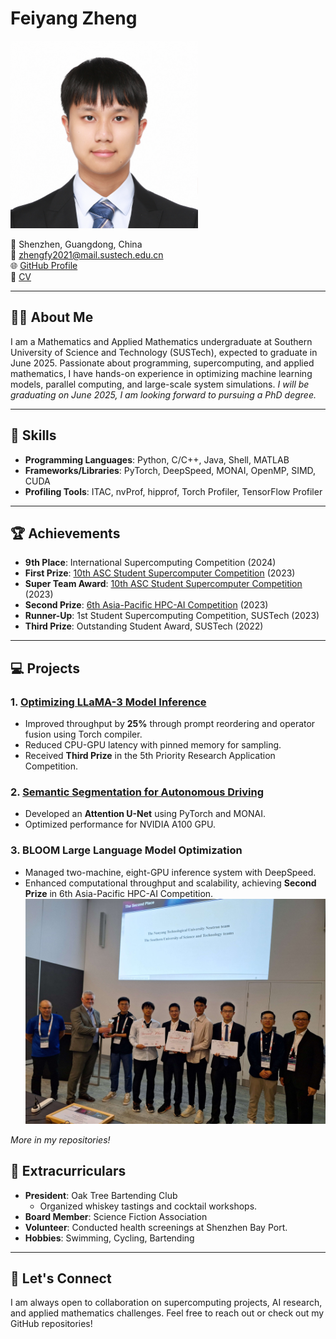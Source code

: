 # Feiyang Zheng
<img src="https://raw.githubusercontent.com/Mr-Jeffery/mr-jeffery.github.io/main/image/zhengfeiyang.jpg" alt="zhengfeiyang" width="300"/>

📍 Shenzhen, Guangdong, China  
📧 [zhengfy2021@mail.sustech.edu.cn](mailto:zhengfy2021@mail.sustech.edu.cn)  
🌐 [GitHub Profile](https://github.com/Mr-Jeffery)  
📄 [CV](https://drive.google.com/file/d/1z9v4_KDQcyn8s1iFzHfiACvSllhRmhZI/view?usp=drive_link)

---

## 👨‍🎓 About Me
I am a Mathematics and Applied Mathematics undergraduate at Southern University of Science and Technology (SUSTech), expected to graduate in June 2025. Passionate about programming, supercomputing, and applied mathematics, I have hands-on experience in optimizing machine learning models, parallel computing, and large-scale system simulations. *I will be graduating on June 2025, I am looking forward to pursuing a PhD degree.*



---

## 🎯 Skills
- **Programming Languages**: Python, C/C++, Java, Shell, MATLAB
- **Frameworks/Libraries**: PyTorch, DeepSpeed, MONAI, OpenMP, SIMD, CUDA
- **Profiling Tools**: ITAC, nvProf, hipprof, Torch Profiler, TensorFlow Profiler

---

## 🏆 Achievements
- **9th Place**: International Supercomputing Competition (2024)
- **First Prize**: [10th ASC Student Supercomputer Competition](https://mp.weixin.qq.com/s/0tYmQrZHdJSf8w9DXX_ltg) (2023)
- **Super Team Award**: [10th ASC Student Supercomputer Competition](https://mp.weixin.qq.com/s/0tYmQrZHdJSf8w9DXX_ltg) (2023)
- **Second Prize**: [6th Asia-Pacific HPC-AI Competition](https://nci.org.au/news-events/news/innovation-winners-6th-asia-pacific-hpc-ai-student-competition) (2023)
- **Runner-Up**: 1st Student Supercomputing Competition, SUSTech (2023)
- **Third Prize**: Outstanding Student Award, SUSTech (2022)

---

## 💻 Projects
### 1. **[Optimizing LLaMA-3 Model Inference](https://github.com/Mr-Jeffery/vllm)**
- Improved throughput by **25%** through prompt reordering and operator fusion using Torch compiler.
- Reduced CPU-GPU latency with pinned memory for sampling.
- Received **Third Prize** in the 5th Priority Research Application Competition.

### 2. **[Semantic Segmentation for Autonomous Driving](https://github.com/Mr-Jeffery/AutodriveSeg)**
- Developed an **Attention U-Net** using PyTorch and MONAI.
- Optimized performance for NVIDIA A100 GPU.

### 3. **BLOOM Large Language Model Optimization**
- Managed two-machine, eight-GPU inference system with DeepSpeed.
- Enhanced computational throughput and scalability, achieving **Second Prize** in 6th Asia-Pacific HPC-AI Competition.
  <img src="https://raw.githubusercontent.com/Mr-Jeffery/mr-jeffery.github.io/main/image/apac.jpg" alt="apac" width="600"/>

*More in my repositories!*


## 🎉 Extracurriculars
- **President**: Oak Tree Bartending Club
  - Organized whiskey tastings and cocktail workshops.
- **Board Member**: Science Fiction Association
- **Volunteer**: Conducted health screenings at Shenzhen Bay Port.
- **Hobbies**: Swimming, Cycling, Bartending

---

## 🌱 Let's Connect
I am always open to collaboration on supercomputing projects, AI research, and applied mathematics challenges. Feel free to reach out or check out my GitHub repositories!
